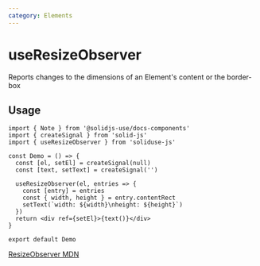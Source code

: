 ```yaml
---
category: Elements
---
```


# useResizeObserver

Reports changes to the dimensions of an Element's content or the border-box

## Usage

```tsx
import { Note } from '@solidjs-use/docs-components'
import { createSignal } from 'solid-js'
import { useResizeObserver } from 'soliduse-js'

const Demo = () => {
  const [el, setEl] = createSignal(null)
  const [text, setText] = createSignal('')

  useResizeObserver(el, entries => {
    const [entry] = entries
    const { width, height } = entry.contentRect
    setText(`width: ${width}\nheight: ${height}`)
  })
  return <div ref={setEl}>{text()}</div>
}

export default Demo
```

[ResizeObserver MDN](https://developer.mozilla.org/en-US/docs/Web/API/ResizeObserver)
